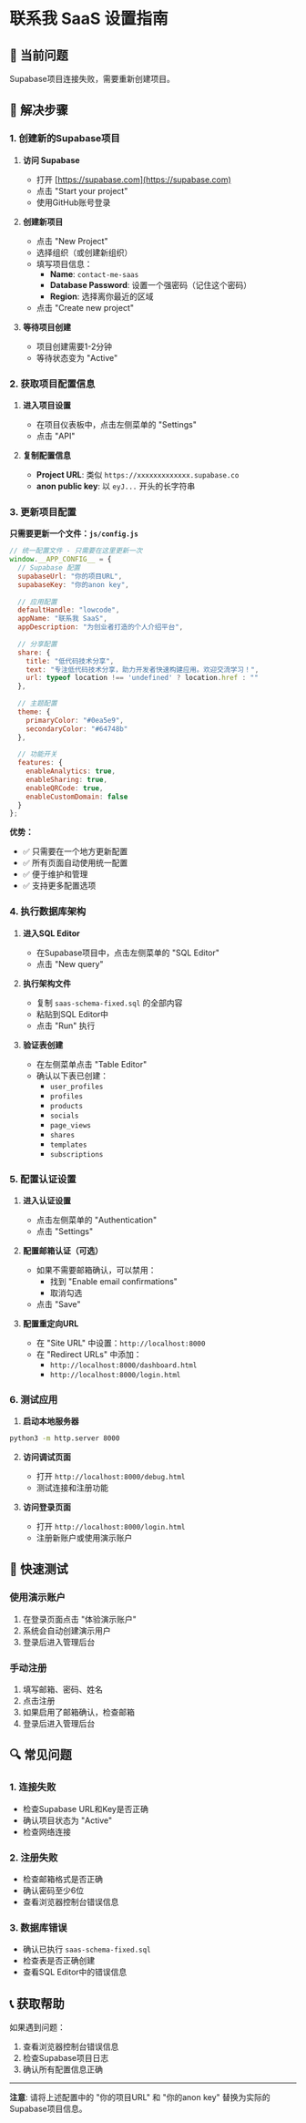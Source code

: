 # 联系我 SaaS 设置指南

## 🚨 当前问题
Supabase项目连接失败，需要重新创建项目。

## 🔧 解决步骤

### 1. 创建新的Supabase项目

1. **访问 Supabase**
   - 打开 [https://supabase.com](https://supabase.com)
   - 点击 "Start your project"
   - 使用GitHub账号登录

2. **创建新项目**
   - 点击 "New Project"
   - 选择组织（或创建新组织）
   - 填写项目信息：
     - **Name**: `contact-me-saas`
     - **Database Password**: 设置一个强密码（记住这个密码）
     - **Region**: 选择离你最近的区域
   - 点击 "Create new project"

3. **等待项目创建**
   - 项目创建需要1-2分钟
   - 等待状态变为 "Active"

### 2. 获取项目配置信息

1. **进入项目设置**
   - 在项目仪表板中，点击左侧菜单的 "Settings"
   - 点击 "API"

2. **复制配置信息**
   - **Project URL**: 类似 `https://xxxxxxxxxxxxx.supabase.co`
   - **anon public key**: 以 `eyJ...` 开头的长字符串

### 3. 更新项目配置

**只需要更新一个文件：`js/config.js`**

```javascript
// 统一配置文件 - 只需要在这里更新一次
window.__APP_CONFIG__ = {
  // Supabase 配置
  supabaseUrl: "你的项目URL",
  supabaseKey: "你的anon key",
  
  // 应用配置
  defaultHandle: "lowcode",
  appName: "联系我 SaaS",
  appDescription: "为创业者打造的个人介绍平台",
  
  // 分享配置
  share: {
    title: "低代码技术分享",
    text: "专注低代码技术分享，助力开发者快速构建应用。欢迎交流学习！",
    url: typeof location !== 'undefined' ? location.href : ""
  },
  
  // 主题配置
  theme: {
    primaryColor: "#0ea5e9",
    secondaryColor: "#64748b"
  },
  
  // 功能开关
  features: {
    enableAnalytics: true,
    enableSharing: true,
    enableQRCode: true,
    enableCustomDomain: false
  }
};
```

**优势：**
- ✅ 只需要在一个地方更新配置
- ✅ 所有页面自动使用统一配置
- ✅ 便于维护和管理
- ✅ 支持更多配置选项

### 4. 执行数据库架构

1. **进入SQL Editor**
   - 在Supabase项目中，点击左侧菜单的 "SQL Editor"
   - 点击 "New query"

2. **执行架构文件**
   - 复制 `saas-schema-fixed.sql` 的全部内容
   - 粘贴到SQL Editor中
   - 点击 "Run" 执行

3. **验证表创建**
   - 在左侧菜单点击 "Table Editor"
   - 确认以下表已创建：
     - `user_profiles`
     - `profiles`
     - `products`
     - `socials`
     - `page_views`
     - `shares`
     - `templates`
     - `subscriptions`

### 5. 配置认证设置

1. **进入认证设置**
   - 点击左侧菜单的 "Authentication"
   - 点击 "Settings"

2. **配置邮箱认证（可选）**
   - 如果不需要邮箱确认，可以禁用：
     - 找到 "Enable email confirmations"
     - 取消勾选
   - 点击 "Save"

3. **配置重定向URL**
   - 在 "Site URL" 中设置：`http://localhost:8000`
   - 在 "Redirect URLs" 中添加：
     - `http://localhost:8000/dashboard.html`
     - `http://localhost:8000/login.html`

### 6. 测试应用

1. **启动本地服务器**
```bash
python3 -m http.server 8000
```

2. **访问调试页面**
   - 打开 `http://localhost:8000/debug.html`
   - 测试连接和注册功能

3. **访问登录页面**
   - 打开 `http://localhost:8000/login.html`
   - 注册新账户或使用演示账户

## 🎯 快速测试

### 使用演示账户
1. 在登录页面点击 "体验演示账户"
2. 系统会自动创建演示用户
3. 登录后进入管理后台

### 手动注册
1. 填写邮箱、密码、姓名
2. 点击注册
3. 如果启用了邮箱确认，检查邮箱
4. 登录后进入管理后台

## 🔍 常见问题

### 1. 连接失败
- 检查Supabase URL和Key是否正确
- 确认项目状态为 "Active"
- 检查网络连接

### 2. 注册失败
- 检查邮箱格式是否正确
- 确认密码至少6位
- 查看浏览器控制台错误信息

### 3. 数据库错误
- 确认已执行 `saas-schema-fixed.sql`
- 检查表是否正确创建
- 查看SQL Editor中的错误信息

## 📞 获取帮助

如果遇到问题：
1. 查看浏览器控制台错误信息
2. 检查Supabase项目日志
3. 确认所有配置信息正确

---

**注意**: 请将上述配置中的 "你的项目URL" 和 "你的anon key" 替换为实际的Supabase项目信息。
